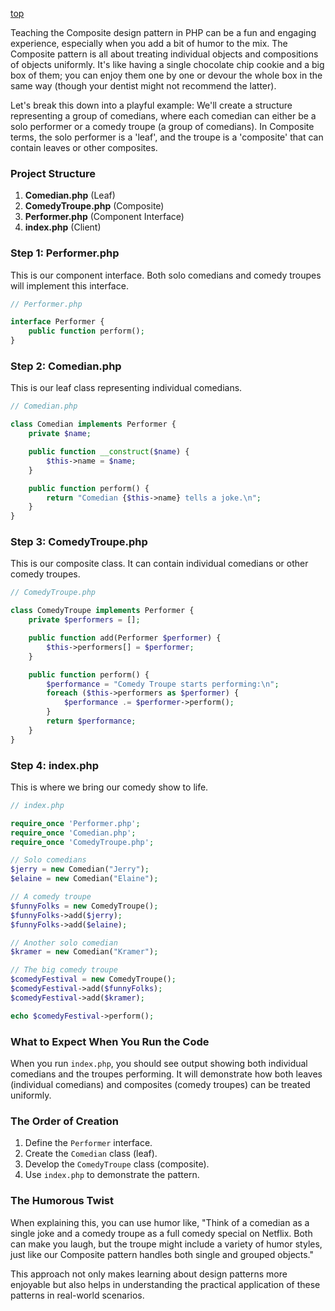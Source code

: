 [top](../README.md)

Teaching the Composite design pattern in PHP can be a fun and engaging experience, especially when you add a bit of humor to the mix. The Composite pattern is all about treating individual objects and compositions of objects uniformly. It's like having a single chocolate chip cookie and a big box of them; you can enjoy them one by one or devour the whole box in the same way (though your dentist might not recommend the latter).

Let's break this down into a playful example: We'll create a structure representing a group of comedians, where each comedian can either be a solo performer or a comedy troupe (a group of comedians). In Composite terms, the solo performer is a 'leaf', and the troupe is a 'composite' that can contain leaves or other composites.

### Project Structure

1. **Comedian.php** (Leaf)
2. **ComedyTroupe.php** (Composite)
3. **Performer.php** (Component Interface)
4. **index.php** (Client)

### Step 1: Performer.php

This is our component interface. Both solo comedians and comedy troupes will implement this interface.

```php
// Performer.php

interface Performer {
    public function perform();
}
```

### Step 2: Comedian.php

This is our leaf class representing individual comedians.

```php
// Comedian.php

class Comedian implements Performer {
    private $name;

    public function __construct($name) {
        $this->name = $name;
    }

    public function perform() {
        return "Comedian {$this->name} tells a joke.\n";
    }
}
```

### Step 3: ComedyTroupe.php

This is our composite class. It can contain individual comedians or other comedy troupes.

```php
// ComedyTroupe.php

class ComedyTroupe implements Performer {
    private $performers = [];

    public function add(Performer $performer) {
        $this->performers[] = $performer;
    }

    public function perform() {
        $performance = "Comedy Troupe starts performing:\n";
        foreach ($this->performers as $performer) {
            $performance .= $performer->perform();
        }
        return $performance;
    }
}
```

### Step 4: index.php

This is where we bring our comedy show to life.

```php
// index.php

require_once 'Performer.php';
require_once 'Comedian.php';
require_once 'ComedyTroupe.php';

// Solo comedians
$jerry = new Comedian("Jerry");
$elaine = new Comedian("Elaine");

// A comedy troupe
$funnyFolks = new ComedyTroupe();
$funnyFolks->add($jerry);
$funnyFolks->add($elaine);

// Another solo comedian
$kramer = new Comedian("Kramer");

// The big comedy troupe
$comedyFestival = new ComedyTroupe();
$comedyFestival->add($funnyFolks);
$comedyFestival->add($kramer);

echo $comedyFestival->perform();
```

### What to Expect When You Run the Code

When you run `index.php`, you should see output showing both individual comedians and the troupes performing. It will demonstrate how both leaves (individual comedians) and composites (comedy troupes) can be treated uniformly.

### The Order of Creation

1. Define the `Performer` interface.
2. Create the `Comedian` class (leaf).
3. Develop the `ComedyTroupe` class (composite).
4. Use `index.php` to demonstrate the pattern.

### The Humorous Twist

When explaining this, you can use humor like, "Think of a comedian as a single joke and a comedy troupe as a full comedy special on Netflix. Both can make you laugh, but the troupe might include a variety of humor styles, just like our Composite pattern handles both single and grouped objects."

This approach not only makes learning about design patterns more enjoyable but also helps in understanding the practical application of these patterns in real-world scenarios.

